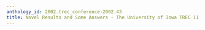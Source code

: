```yaml
---
anthology_id: 2002.trec_conference-2002.43
title: Novel Results and Some Answers - The University of Iowa TREC 11 Results
---
```

